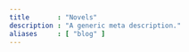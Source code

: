 ```yaml
---
title       : "Novels"
description : "A generic meta description."
aliases     : [ "blog" ]
---
```

